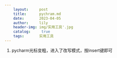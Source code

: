 ```yaml
---
    layout:     post
    title:      pychram.md
    date:       2023-04-05
    author:     lily
    header-img: img/实用工具'.jpg
    catalog: 	 true
    tags:       实用工具
---
```


1. pycharm光标变粗，进入了改写模式，按insert键即可
